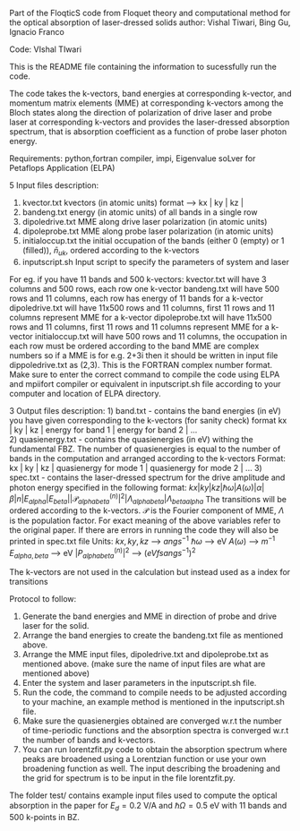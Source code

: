 Part of the FloqticS code from
Floquet theory and computational method for the optical absorption of laser-dressed solids
author: Vishal Tiwari, Bing Gu, Ignacio Franco

Code: VIshal TIwari
 

 
This is the README file containing the information to sucessfully run the code.

The code takes the k-vectors, band energies at corresponding k-vector, and momentum matrix elements (MME) at corresponding k-vectors among the Bloch states along the direction of polarization of drive laser and probe laser at corresponding  k-vectors and provides the laser-dressed absorption spectrum, that is absorption coefficient as a function of probe laser photon energy.
 
 
 
Requirements: python,fortran compiler, impi, Eigenvalue soLver for Petaflops Application (ELPA)


5 Input files description:
 1) kvector.txt         kvectors (in atomic units) format -->  kx | ky | kz |
 2) bandeng.txt         energy (in atomic units) of all bands in a single row 
 3) dipoledrive.txt     MME along drive laser polarization (in atomic units) 
 4) dipoleprobe.txt     MME along probe laser polarization (in atomic units)
 5) initialoccup.txt    the initial occupation of the bands (either 0 (empty) or 1 (filled)), $`\bar{n}_{uk}`$, ordered according to the k-vectors
 6) inputscript.sh      Input script to specify the  parameters of system and laser
 
 For eg. if you have 11 bands and 500 k-vectors:
    kvector.txt will have 3 columns and 500 rows, each row one k-vector
    bandeng.txt will have 500 rows and 11 columns, each row has energy of 11 bands for a k-vector
    dipoledrive.txt will have 11x500 rows and 11 columns, first 11 rows and 11 columns represent MME for a k-vector
    dipoleprobe.txt will have 11x500 rows and 11 columns, first 11 rows and 11 columns represent MME for a k-vector
    initialoccup.txt will have 500 rows and 11 columns, the occupation in each row must be ordered according to the band
 MME are complex numbers so if a MME is for e.g. 2+3i  then it should be written in input file dippoledrive.txt as (2,3). This is the FORTRAN complex number format. Make sure to enter the correct command to compile the code using ELPA and mpiifort compiler or equivalent in inputscript.sh file according to your computer and location of ELPA directory. 
 
 3 Output files description:
    1) band.txt - contains the band energies (in eV) you have given corresponding to the k-vectors (for sanity check) 
    format 
    kx | ky | kz | energy for band 1 | energy for band 2 | ...  
    2) quasienergy.txt - contains the quasienergies (in eV) withing the fundamental FBZ. The number of quasienergies is equal to the number of bands in the computation and arranged according to the k-vectors
    Format:
    kx | ky | kz | quasienergy for mode 1 | quasienergy for mode 2 | ...
    3) spec.txt -  contains the laser-dressed spectrum for the drive amplitude and photon energy specified in the following format:
    $`kx | ky | kz | \hbar\omega | A(\omega) |  \alpha | \beta | n | E_{alpha} | E_{beta} |  |\mathcal{P}^{(n)}_{alpha beta}|^{2} | \Lambda_{alpha beta} | \Lambda_{beta alpha} `$
    The transitions will be ordered according to the k-vectors.
    $`\mathcal{P}`$ is the Fourier component of MME, $` \Lambda `$ is the population factor. For exact meaning of the above variables refer to the original paper.
    If there are errors in running the code they will also be printed in spec.txt file
    Units: 
    $`kx,ky,kz`$                   --> $` angs^{-1} `$
    $`\hbar\omega   `$             --> eV 
    $`A(\omega)  `$                --> $`m^{-1} `$
    $`E_{alpha,beta} `$            --> eV 
    $`|P^{(n)}_{alpha beta}|^{2}`$ --> $`(eV fs angs^{-1})^{2} `$
 
 The k-vectors are not used in the calculation but instead used as a index for transitions
 
 Protocol to follow:
 1) Generate the band energies and MME in direction of probe and drive laser for the solid.
 2) Arrange the band energies to create the bandeng.txt file as mentioned above.
 3) Arrange the MME input files, dipoledrive.txt and dipoleprobe.txt as mentioned above. (make sure the name of input files are what are mentioned above)
 4) Enter the system and laser parameters in the inputscript.sh file.
 5) Run the code, the command to compile needs to be adjusted according to your machine, an example method is mentioned in the inputscript.sh file.
 6) Make sure the quasienergies obtained are converged w.r.t the number of time-periodic functions  and the absorption spectra is converged w.r.t the number of bands and k-vectors.
 7) You can run lorentzfit.py code to obtain the absorption spectrum where peaks are broadened using a Lorentzian function or use your own broadening function as well. The input  describing the broadening and the grid for spectrum is to be input in the file lorentzfit.py.

The folder test/ contains example input files used to compute the optical absorption in the paper for $`E_{d}=0.2`$ V/A and $`\hbar\Omega=0.5`$ eV with 11 bands and 500 k-points in BZ.

